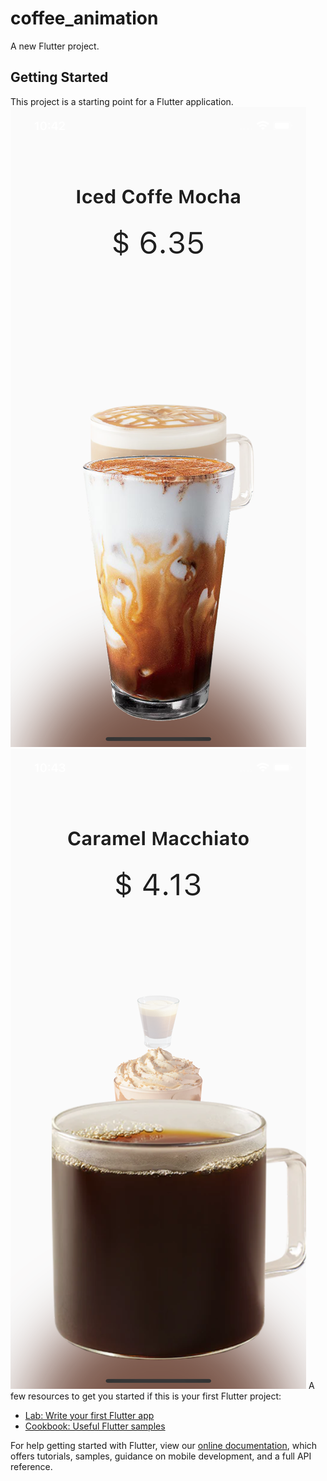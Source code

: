 # coffee_animation

A new Flutter project.

## Getting Started

This project is a starting point for a Flutter application.
<img src="flutter_01.png"/>
<img src="flutter_02.png"/>
A few resources to get you started if this is your first Flutter project:

- [Lab: Write your first Flutter app](https://flutter.dev/docs/get-started/codelab)
- [Cookbook: Useful Flutter samples](https://flutter.dev/docs/cookbook)

For help getting started with Flutter, view our
[online documentation](https://flutter.dev/docs), which offers tutorials,
samples, guidance on mobile development, and a full API reference.
